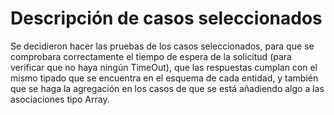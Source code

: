 # Descripción de casos seleccionados

Se decidieron hacer las pruebas de los casos seleccionados, para que se comprobara correctamente 
el tiempo de espera de la solicitud (para verificar que no haya ningún TimeOut),
que las respuestas cumplan con el mismo tipado que se encuentra en el esquema de cada entidad,
y también que se haga la agregación en los casos de que se está añadiendo algo a las asociaciones tipo Array.